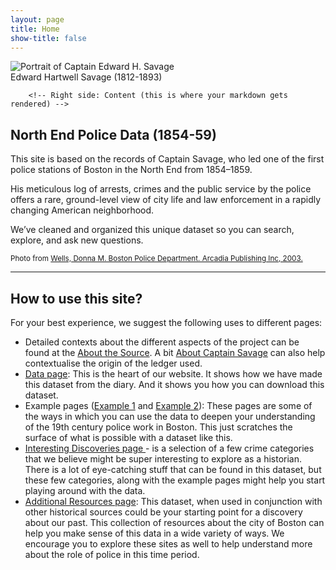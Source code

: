 ```yaml
---
layout: page
title: Home
show-title: false
---
```


<div class="person-container">
        <!-- Left side: Photo and caption -->
        <div class="person-photo-section">
            <img src="{{ site.baseurl }}/assets/img/Edward_Savage.png"
                 alt="Portrait of Captain Edward H. Savage" 
                 class="person-photo">
            <div class="photo-caption">
                Edward Hartwell Savage (1812-1893)
            </div>
        </div>

        <!-- Right side: Content (this is where your markdown gets rendered) -->
<div class="person-content">

  <h2> North End Police Data (1854-59)</h2>
  
<p>This site is based on the records of Captain Savage, who led one of the first police stations of Boston in the North End from 1854–1859.</p>

<p>His meticulous log of arrests, crimes and the public service by the police offers a rare, ground-level view of city life and law enforcement in a rapidly changing American neighborhood.</p>

<p>We’ve cleaned and organized this unique dataset so you can search, explore, and ask new questions.
</p>
<small> Photo from <a href="https://archive.org/details/bostonpolicedepa0000well/page/12/mode/2up"> Wells, Donna M. Boston Police Department. Arcadia Publishing Inc, 2003.</a></small>
</div>
</div>

---

## How to use this site?

For your best experience, we suggest the following uses to different pages:
- Detailed contexts about the different aspects of the project can be found at the [About the Source](/policedata/about_the_source). A bit [About Captain Savage](/policedata/about_captain_savage) can also help contextualise the origin of the ledger used. 
- [Data page](/policedata/data): This is the heart of our website. It shows how we have made this dataset from the diary. And it shows you how you can download this dataset. 
- Example pages ([Example 1](/policedata/example1) and [Example 2](/policedata/example2)): These pages are some of the ways in which you can use the data to deepen your understanding of the 19th century police work in Boston. This just scratches the surface of what is possible with a dataset like this.   
- [Interesting Discoveries page ](/policedata/interesting_discoveries)- is a selection of a few crime categories that we believe might be super interesting to explore as a historian. There is a lot of eye-catching stuff that can be found in this dataset, but these few categories, along with the example pages might help you start playing around with the data. 
- [Additional Resources page](/policedata/additional_resources): This dataset, when used in conjunction with other historical sources could be your starting point for a discovery about our past. This collection of resources about the city of Boston can help you make sense of this data in a wide variety of ways. We encourage you to explore these sites as well to help understand more about the role of police in this time period.

